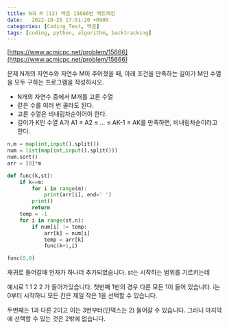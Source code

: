 ```yaml
---
title: N과 M (12) 백준 15666번 백트래킹
date:   2022-10-25 17:51:20 +0900
categories: [Coding_Test, 백준]
tags: [coding, python, algorithm, backtracking]
---
```


[https://www.acmicpc.net/problem/15666](https://www.acmicpc.net/problem/15666)

문제
N개의 자연수와 자연수 M이 주어졌을 때, 아래 조건을 만족하는 길이가 M인 수열을 모두 구하는 프로그램을 작성하시오.

* N개의 자연수 중에서 M개를 고른 수열
* 같은 수를 여러 번 골라도 된다.
* 고른 수열은 비내림차순이어야 한다.
* 길이가 K인 수열 A가 A1 ≤ A2 ≤ ... ≤ AK-1 ≤ AK를 만족하면, 비내림차순이라고 한다.

```py
n,m = map(int,input().split())
num = list(map(int,input().split()))
num.sort()
arr = [0]*m

def func(k,st):
    if k==m:
        for i in range(m):
            print(arr[i], end=' ')
        print()
        return
    temp = -1
    for i in range(st,n):
        if num[i] != temp:
            arr[k] = num[i]
            temp = arr[k]
            func(k+1,i)

func(0,0)
```

재귀로 들어갈때 인자가 하나더 추가되었습니다. st는 시작하는 범위를 기르키는데

예시로 1 1 2 2 가 들어가있습니다. 첫번째 1번의 경우 다른 모든 1이 들어 있습니다. i는 0부터 시작하니 모든 칸은 제일 작은 1을 선택할 수 있습니다.

두번째는 1과 다른 2이고 이는 3번부터(인덱스는 2) 들어갈 수 있습니다. 그러니 마지막에 선택할 수 있는 것은 2밖에 없습니다.